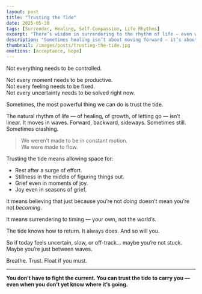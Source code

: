 ```yaml
---
layout: post
title: "Trusting the Tide"
date: 2025-05-30
tags: [Surrender, Healing, Self-Compassion, Life Rhythms]
excerpt: "There’s wisdom in surrendering to the rhythm of life — even when the tide pulls you somewhere unfamiliar."
description: "Sometimes healing isn’t about moving forward — it’s about flowing with the natural rhythm of life and learning to trust where it takes you."
thumbnail: /images/posts/trusting-the-tide.jpg
emotions: [acceptance, hope]
---
```


Not everything needs to be controlled.

Not every moment needs to be productive.  
Not every feeling needs to be fixed.  
Not every uncertainty needs to be solved right now.

Sometimes, the most powerful thing we can do is trust the tide.

The natural rhythm of life — of healing, of growth, of letting go — isn’t linear. It moves in waves. Forward, backward, sideways. Sometimes still. Sometimes crashing.

> We weren’t made to be in constant motion.  
> We were made to flow.

Trusting the tide means allowing space for:
- Rest after a surge of effort.
- Stillness in the middle of figuring things out.
- Grief even in moments of joy.
- Joy even in seasons of grief.

It means believing that just because you’re not *doing* doesn’t mean you’re not *becoming*.

It means surrendering to timing — your own, not the world’s.

The tide knows how to return. It always does. And so will you.

So if today feels uncertain, slow, or off-track… maybe you’re not stuck. Maybe you’re just between waves.

Breathe. Trust. Float if you must.

---

**You don’t have to fight the current. You can trust the tide to carry you — even when you don’t yet know where it’s going.**
